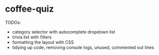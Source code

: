 # coffee-quiz

TODOs:
- category selector with autocomplete dropdown list
- trivia list with filters
- formatting the layout with CSS
- tidying up code, removing console logs, unused, commented out lines
